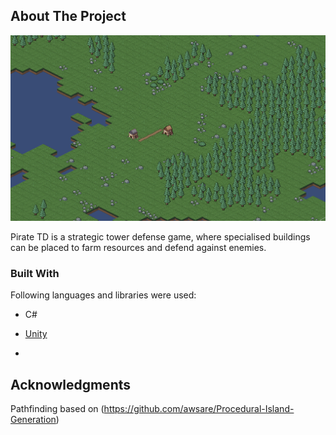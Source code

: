 <!-- ABOUT THE PROJECT -->
## About The Project

![Preview](https://github.com/fabi04/Pirate-TD/blob/main/preview.png)

Pirate TD is a strategic tower defense game, where specialised buildings can be placed to farm resources and defend against enemies. 

### Built With

Following languages and libraries were used:

* C#
* [Unity](https://unity.com/)

* <!-- ACKNOWLEDGMENTS -->
## Acknowledgments
Pathfinding based on (https://github.com/awsare/Procedural-Island-Generation)
